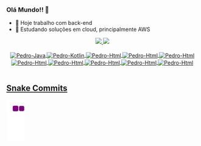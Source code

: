 ### Olá Mundo!!  👋


   - 🔭 Hoje trabalho com back-end
   - 🌱 Estudando soluções em cloud, principalmente AWS

<div align="center">
  <a href="https://github.com/phzanon">
  <img height="180em" src="https://github-readme-stats.vercel.app/api?username=phzanon&show_icons=true&theme=light&include_all_commits=true&count_private=true"/>
  <img height="180em" src="https://github-readme-stats.vercel.app/api/top-langs/?username=phzanon&layout=compact&langs_count=7&theme=light"/>
</div>

<div style="display: inline_block" align="center"><br>
  <img align="center" alt="Pedro-Java" height="30" width="40" src="https://cdn.jsdelivr.net/gh/devicons/devicon/icons/java/java-original-wordmark.svg">
  <img align="center" alt="Pedro-Kotlin" height="30" width="40" src="https://cdn.jsdelivr.net/gh/devicons/devicon/icons/kotlin/kotlin-original.svg">
  <img align="center" alt="Pedro-Html" height="30" width="40" src="https://cdn.jsdelivr.net/gh/devicons/devicon/icons/html5/html5-original.svg">
  <img align="center" alt="Pedro-Html" height="30" width="40" src="https://cdn.jsdelivr.net/gh/devicons/devicon/icons/typescript/typescript-plain.svg">
  <img align="center" alt="Pedro-Html" height="30" width="40" src="https://cdn.jsdelivr.net/gh/devicons/devicon/icons/mysql/mysql-plain-wordmark.svg">
  <img align="center" alt="Pedro-Html" height="30" width="40" src="https://cdn.jsdelivr.net/gh/devicons/devicon/icons/postgresql/postgresql-plain.svg">
  <img align="center" alt="Pedro-Html" height="30" width="40" src="https://cdn.jsdelivr.net/gh/devicons/devicon/icons/amazonwebservices/amazonwebservices-original.svg">
  <img align="center" alt="Pedro-Html" height="30" width="40" src="https://cdn.jsdelivr.net/gh/devicons/devicon/icons/apachekafka/apachekafka-original-wordmark.svg">
  <img align="center" alt="Pedro-Html" height="30" width="40" src="https://cdn.jsdelivr.net/gh/devicons/devicon/icons/spring/spring-original.svg">
  <img align="center" alt="Pedro-Html" height="30" width="40" src="https://cdn.jsdelivr.net/gh/devicons/devicon/icons/css3/css3-original.svg">
</div>


<br>
   
  ## Snake Commits

![snake gif](https://github.com/phzanon/phzanon/blob/output/github-contribution-grid-snake.gif)
